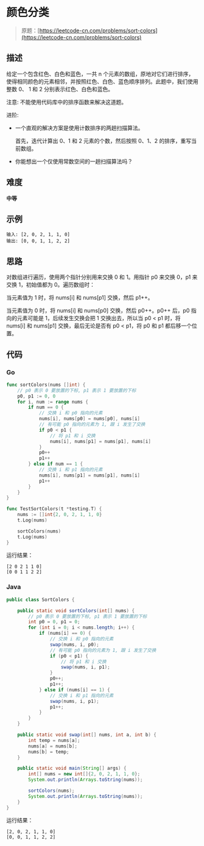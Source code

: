 # 颜色分类

> 原题：[https://leetcode-cn.com/problems/sort-colors](https://leetcode-cn.com/problems/sort-colors)

## 描述

给定一个包含红色、白色和蓝色，一共 n 个元素的数组，原地对它们进行排序，使得相同颜色的元素相邻，并按照红色、白色、蓝色顺序排列。此题中，我们使用整数 0、 1 和 2 分别表示红色、白色和蓝色。

注意: 不能使用代码库中的排序函数来解决这道题。

进阶:

* 一个直观的解决方案是使用计数排序的两趟扫描算法。

  首先，迭代计算出 0、1 和 2 元素的个数，然后按照 0、1、2 的排序，重写当前数组。

* 你能想出一个仅使用常数空间的一趟扫描算法吗？

## 难度

**中等**

## 示例

```
输入: [2, 0, 2, 1, 1, 0]
输出: [0, 0, 1, 1, 2, 2]
```

## 思路

对数组进行遍历，使用两个指针分别用来交换 0 和 1。用指针 p0 来交换 0，p1 来交换 1，初始值都为 0。遍历数组时：

当元素值为 1 时，将 nums[i] 和 nums[p1] 交换，然后 p1++。

当元素值为 0 时，将 nums[i] 和 nums[p0] 交换，然后 p0++。p0++ 后，p0 指向的元素可能是 1，后续发生交换会把 1 交换出去，所以当 p0 < p1 时，将 nums[i] 和 nums[p1] 交换，最后无论是否有 p0 < p1，将 p0 和 p1 都后移一个位置。

## 代码

### Go

```go
func sortColors(nums []int) {
    // p0 表示 0 要放置的下标, p1 表示 1 要放置的下标
    p0, p1 := 0, 0
    for i, num := range nums {
        if num == 0 {
            // 交换 i 和 p0 指向的元素
            nums[i], nums[p0] = nums[p0], nums[i]
            // 有可能 p0 指向的元素为 1, 跟 i 发生了交换
            if p0 < p1 {
                // 将 p1 和 i 交换
                nums[i], nums[p1] = nums[p1], nums[i]
            }
            p0++
            p1++
        } else if num == 1 {
            // 交换 i 和 p1 指向的元素
            nums[i], nums[p1] = nums[p1], nums[i]
            p1++
        }
    }
}
```

```go
func TestSortColors(t *testing.T) {
    nums := []int{2, 0, 2, 1, 1, 0}
    t.Log(nums)

    sortColors(nums)
    t.Log(nums)
}
```

运行结果：

```
[2 0 2 1 1 0]
[0 0 1 1 2 2]
```

### Java

```java
public class SortColors {

    public static void sortColors(int[] nums) {
        // p0 表示 0 要放置的下标, p1 表示 1 要放置的下标
        int p0 = 0, p1 = 0;
        for (int i = 0; i < nums.length; i++) {
            if (nums[i] == 0) {
                // 交换 i 和 p0 指向的元素
                swap(nums, i, p0);
                // 有可能 p0 指向的元素为 1, 跟 i 发生了交换
                if (p0 < p1) {
                    // 将 p1 和 i 交换
                    swap(nums, i, p1);
                }
                p0++;
                p1++;
            } else if (nums[i] == 1) {
                // 交换 i 和 p1 指向的元素
                swap(nums, i, p1);
                p1++;
            }
        }
    }

    public static void swap(int[] nums, int a, int b) {
        int temp = nums[a];
        nums[a] = nums[b];
        nums[b] = temp;
    }

    public static void main(String[] args) {
        int[] nums = new int[]{2, 0, 2, 1, 1, 0};
        System.out.println(Arrays.toString(nums));

        sortColors(nums);
        System.out.println(Arrays.toString(nums));
    }
}
```

运行结果：

```
[2, 0, 2, 1, 1, 0]
[0, 0, 1, 1, 2, 2]
```

